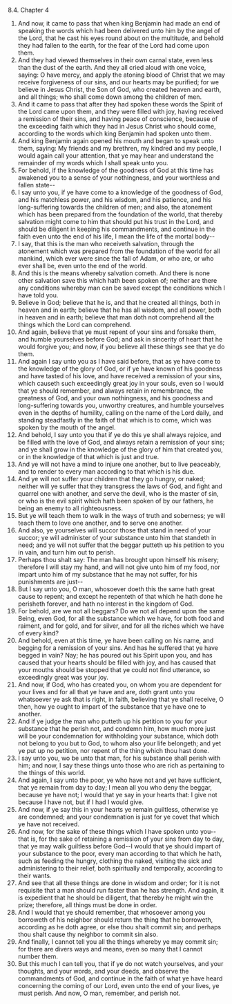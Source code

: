 8.4. Chapter 4
1. And now, it came to pass that when king Benjamin had made an end of speaking the words which had been delivered unto him by the angel of the Lord, that he cast his eyes round about on the multitude, and behold they had fallen to the earth, for the fear of the Lord had come upon them.
2. And they had viewed themselves in their own carnal state, even less than the dust of the earth. And they all cried aloud with one voice, saying: O have mercy, and apply the atoning blood of Christ that we may receive forgiveness of our sins, and our hearts may be purified; for we believe in Jesus Christ, the Son of God, who created heaven and earth, and all things; who shall come down among the children of men.
3. And it came to pass that after they had spoken these words the Spirit of the Lord came upon them, and they were filled with joy, having received a remission of their sins, and having peace of conscience, because of the exceeding faith which they had in Jesus Christ who should come, according to the words which king Benjamin had spoken unto them.
4. And king Benjamin again opened his mouth and began to speak unto them, saying: My friends and my brethren, my kindred and my people, I would again call your attention, that ye may hear and understand the remainder of my words which I shall speak unto you.
5. For behold, if the knowledge of the goodness of God at this time has awakened you to a sense of your nothingness, and your worthless and fallen state--
6. I say unto you, if ye have come to a knowledge of the goodness of God, and his matchless power, and his wisdom, and his patience, and his long-suffering towards the children of men; and also, the atonement which has been prepared from the foundation of the world, that thereby salvation might come to him that should put his trust in the Lord, and should be diligent in keeping his commandments, and continue in the faith even unto the end of his life, I mean the life of the mortal body--
7. I say, that this is the man who receiveth salvation, through the atonement which was prepared from the foundation of the world for all mankind, which ever were since the fall of Adam, or who are, or who ever shall be, even unto the end of the world.
8. And this is the means whereby salvation cometh. And there is none other salvation save this which hath been spoken of; neither are there any conditions whereby man can be saved except the conditions which I have told you.
9. Believe in God; believe that he is, and that he created all things, both in heaven and in earth; believe that he has all wisdom, and all power, both in heaven and in earth; believe that man doth not comprehend all the things which the Lord can comprehend.
10. And again, believe that ye must repent of your sins and forsake them, and humble yourselves before God; and ask in sincerity of heart that he would forgive you; and now, if you believe all these things see that ye do them.
11. And again I say unto you as I have said before, that as ye have come to the knowledge of the glory of God, or if ye have known of his goodness and have tasted of his love, and have received a remission of your sins, which causeth such exceedingly great joy in your souls, even so I would that ye should remember, and always retain in remembrance, the greatness of God, and your own nothingness, and his goodness and long-suffering towards you, unworthy creatures, and humble yourselves even in the depths of humility, calling on the name of the Lord daily, and standing steadfastly in the faith of that which is to come, which was spoken by the mouth of the angel.
12. And behold, I say unto you that if ye do this ye shall always rejoice, and be filled with the love of God, and always retain a remission of your sins; and ye shall grow in the knowledge of the glory of him that created you, or in the knowledge of that which is just and true.
13. And ye will not have a mind to injure one another, but to live peaceably, and to render to every man according to that which is his due.
14. And ye will not suffer your children that they go hungry, or naked; neither will ye suffer that they transgress the laws of God, and fight and quarrel one with another, and serve the devil, who is the master of sin, or who is the evil spirit which hath been spoken of by our fathers, he being an enemy to all righteousness.
15. But ye will teach them to walk in the ways of truth and soberness; ye will teach them to love one another, and to serve one another.
16. And also, ye yourselves will succor those that stand in need of your succor; ye will administer of your substance unto him that standeth in need; and ye will not suffer that the beggar putteth up his petition to you in vain, and turn him out to perish.
17. Perhaps thou shalt say: The man has brought upon himself his misery; therefore I will stay my hand, and will not give unto him of my food, nor impart unto him of my substance that he may not suffer, for his punishments are just--
18. But I say unto you, O man, whosoever doeth this the same hath great cause to repent; and except he repenteth of that which he hath done he perisheth forever, and hath no interest in the kingdom of God.
19. For behold, are we not all beggars? Do we not all depend upon the same Being, even God, for all the substance which we have, for both food and raiment, and for gold, and for silver, and for all the riches which we have of every kind?
20. And behold, even at this time, ye have been calling on his name, and begging for a remission of your sins. And has he suffered that ye have begged in vain? Nay; he has poured out his Spirit upon you, and has caused that your hearts should be filled with joy, and has caused that your mouths should be stopped that ye could not find utterance, so exceedingly great was your joy.
21. And now, if God, who has created you, on whom you are dependent for your lives and for all that ye have and are, doth grant unto you whatsoever ye ask that is right, in faith, believing that ye shall receive, O then, how ye ought to impart of the substance that ye have one to another.
22. And if ye judge the man who putteth up his petition to you for your substance that he perish not, and condemn him, how much more just will be your condemnation for withholding your substance, which doth not belong to you but to God, to whom also your life belongeth; and yet ye put up no petition, nor repent of the thing which thou hast done.
23. I say unto you, wo be unto that man, for his substance shall perish with him; and now, I say these things unto those who are rich as pertaining to the things of this world.
24. And again, I say unto the poor, ye who have not and yet have sufficient, that ye remain from day to day; I mean all you who deny the beggar, because ye have not; I would that ye say in your hearts that: I give not because I have not, but if I had I would give.
25. And now, if ye say this in your hearts ye remain guiltless, otherwise ye are condemned; and your condemnation is just for ye covet that which ye have not received.
26. And now, for the sake of these things which I have spoken unto you--that is, for the sake of retaining a remission of your sins from day to day, that ye may walk guiltless before God--I would that ye should impart of your substance to the poor, every man according to that which he hath, such as feeding the hungry, clothing the naked, visiting the sick and administering to their relief, both spiritually and temporally, according to their wants.
27. And see that all these things are done in wisdom and order; for it is not requisite that a man should run faster than he has strength. And again, it is expedient that he should be diligent, that thereby he might win the prize; therefore, all things must be done in order.
28. And I would that ye should remember, that whosoever among you borroweth of his neighbor should return the thing that he borroweth, according as he doth agree, or else thou shalt commit sin; and perhaps thou shalt cause thy neighbor to commit sin also.
29. And finally, I cannot tell you all the things whereby ye may commit sin; for there are divers ways and means, even so many that I cannot number them.
30. But this much I can tell you, that if ye do not watch yourselves, and your thoughts, and your words, and your deeds, and observe the commandments of God, and continue in the faith of what ye have heard concerning the coming of our Lord, even unto the end of your lives, ye must perish. And now, O man, remember, and perish not.


